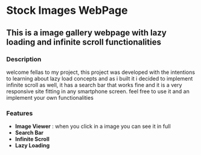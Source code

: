 # Stock Images WebPage
## This is a image gallery webpage with lazy loading and infinite scroll functionalities
### Description
welcome fellas to my project, this project was developed with the intentions to learning about
lazy load concepts and as i built it i decided to implement infinite scroll as well, it has
a search bar that works fine and it is a very responsive site fitting in any smartphone screen.
feel free to use it and an implement your own functionalities
### Features
- **Image Viewer** : when you click in a image you can see it in full
- **Search Bar**
- **Infinite Scroll**
- **Lazy Loading**
